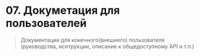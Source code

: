 # 07. Докуметация для пользователей

> Документации для конечного(внешнего) пользователя (руководства, иснтрукции, описание к общедоступному API и т.п.)
